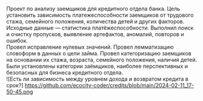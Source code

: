 Проект по анализу заемщиков для кредитного отдела банка. 
Цель установить зависимость платежеспособности заемщиков от трудового стажа, семейного положения, количества детей и других факторов. Исходные данные — статистика платёжеспособности. 
Выполнил поиск и очистку пропусков, выявление артефактов, аномалий, повторов и ошибок.  
Провел исправление нулевых значений. Провел лемматизацию словоформ в данных о цели займа.
Провел категоризацию заемщиков на основании их стажа, возраста, семейного положения, наличия детей.  
Были установлены категории заёмщиков, наиболее перспективных и безопасных для бизнеса кредитного отдела.  
![Есть ли зависимость между уровнем дохода и возвратом кредита в срок?] https://github.com/ecocity-coder/credits/blob/main/2024-02-11_17-50-45.png

